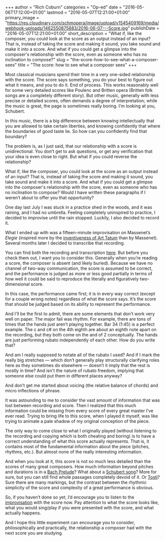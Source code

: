 +++
author = "Rich Coburn"
categories = "Op-ed"
date = "2016-05-06T17:12:00+01:00"
lastmod = "2016-05-07T12:21:00+01:00"
primary_image = "https://res.cloudinary.com/schmopera/image/upload/v1545409169/media/webhook-uploads/1462550875883/2016-06-07---Score.jpg"
publishDate = "2016-05-07T12:21:00+01:00"
short_description = "What if, like the composer, you could look at the score as an output instead of an input? That is, instead of taking the score and making it sound, you take sound and make it into a score. And what if you could get a glimpse into the composer&#039;s relationship with the score, even as someone who has no inclination to compose?"
slug = "the-score-how-to-see-what-a-composer-sees"
title = "The score: how to see what a composer sees"
+++

Most classical musicians spend their time in a very one-sided relationship with the score. The score says something, you do your best to figure out what it means, and you to do it. End of process. This works reasonably well for some very detailed scores like Poulenc and Britten opera (Britten folk songs are a completely different story). But other music, generally with less precise or detailed scores, often demands a degree of interpretation; while the music is great, the page is sometimes really boring. I’m looking at you, Schubert.

In this music, there is a big difference between knowing intellectually that you are allowed to take certain liberties, and knowing confidently that where the boundaries of good taste lie. So how can you confidently find that boundary?

The problem is, as I just said, that our relationship with a score is unidirectional. You don’t get to ask questions, or get any verification that your idea is even close to right. But what if you could reverse the relationship? 

What if, like the composer, you could look at the score as an output instead of an input? That is, instead of taking the score and making it sound, you take sound and make it into a score. And what if you could get a glimpse into the composer's relationship with the score, even as someone who has no inclination to compose? Would I have written these paragraphs if I weren’t about to offer you that opportunity?

One day last July I was stuck in a practice shed in the woods, and it was raining, and I had no umbrella. Feeling completely uninspired to practice, I decided to improvise until the rain stopped. Luckily, I also decided to record it. 

What I ended up with was a fifteen-minute improvisation on Massenet’s *Elegie* (inspired more by the [inventiveness of Art Tatum](https://www.youtube.com/watch?v=aNAJlqn0nO4) than by Massenet). Several months later I decided to transcribe that recording. 

You can find both the recording and transcription [here](http://imslp.org/wiki/Improvisation_on_a_Rainy_Day_%28Coburn,_Rich%29). But before you check them out, I want you to consider this. Generally when you’re reading a score, the composer is absent (and likely buried). Because we have no channel of two-way communication, the score is assumed to be correct, and the performance is judged as more or less good partially in terms of how well it could be said to reproduce the literally and figuratively two-dimensional score. 

In this case, the performance came first; it is in every way correct (except for a couple wrong notes) regardless of what the score says. It’s the score that should be judged based on its ability to represent the performance. 

And I'll be the first to admit, there are some elements that don’t work very well on paper. The major fail was rhythm. For example, there are tons of times that the hands just aren’t playing together. Bar 34 (1:45) is a perfect example. The c and c# on the 4th eighth are about an eighth note apart on the recording, but they both come on the and of 2 conceptually. The hands are just performing rubato independently of each other. How do you write that? 

And am I really supposed to notate all of the rubato I used? And if I mark the really big stretches — which don’t generally play structurally clarifying roles here as they sometimes do elsewhere — doesn’t it imply that the rest is mostly in time? And isn't the nature of rubato freedom, implying that someone else could put them in different places anyway? 

And don’t get me started about voicing (the relative balance of chords) and micro inflections of phrase.

It was astounding to me to consider the vast amount of information that was lost between recording and score. Then I realized that this much information could be missing from every score of every great master I’ve ever read. Trying to bring life to this score, when I played it myself, was like trying to animate a pale shadow of my original conception of the piece. 

The only way to come close to what I originally played (without listening to the recording and copying which is both cheating and boring) is to have a correct understanding of what this score actually represents. That is, it contains most of the fundamental information about the piece (pitches, rhythms, etc.). But almost none of the really interesting information. 

And when you look at it, this score is not so much less detailed than the scores of many great composers. How much information beyond pitches and durations is in a [Bach Prelude](http://conquest.imslp.info/files/imglnks/usimg/9/96/IMSLP02206-BWV0846.pdf)? What about a [Schubert song](http://hz.imslp.info/files/imglnks/usimg/e/e6/IMSLP234915-WIMA.85cb-Schubert_D795.02-Wohin-Part.pdf)? More for sure, but you can still find whole passages completely devoid of it. Or [Tosti](http://petrucci.mus.auth.gr/imglnks/usimg/4/4d/IMSLP52229-PMLP108221-Tosti_Ultima_Canzone.pdf)? Sure there are many markings, but the contrast between the rhythmic simplicity of the score and complexity of a great performance is obvious. 

So, if you haven’t done so yet, I’d encourage you to listen to the [improvisation](http://imslp.org/wiki/Improvisation_on_a_Rainy_Day_%28Coburn,_Rich%29) with the score now. Pay attention to what the score looks like, what you would sing/play if you were presented with the score, and what actually happens. 

And I hope this little experiment can encourage you to consider, philosophically and practically, the relationship a composer had with the next score you are studying.
